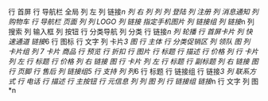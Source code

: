 行 首屏
    行 导航栏 全局
        列 左
            列 链接*n
        列 右
            列
                列
                    列 登陆
                    列 注册
                    列 消息通知 
            列
                购物车
    行 导航栏 页面
        列 
            列 LOGO
            列 链接 指定手机图片
        列 链接组
            列 链接*n
        列 搜索
            列 输入框
            列 按钮
    行 分类导航
        列 分类
            行 链接*n
        列 轮播
    行 首屏卡片
        列 快速通道
            链接*6
                行 图标
                行 文字
        列 卡片*3
            图
行 主体
    行 分类促销区
        列 领队
            图
        列 卡片组
            列 *7
                卡片 商品
                    行 预览
                        行 折扣
                        行 图片
                    行 标题
                    行 描述
                    行 价格
            列 
                行 卡片
                    列 左
                        行 标题
                        行 价格
                    列 右
                        链接 图
                行 卡片
                    列 左
                        行 标题
                        行 副标题
                    列 右
                        链接 图
行 页脚
    行 售后
        列 链接组*5
    行 支持
        列
            列*6
                行 标题
                行 链接组
                    行 链接*3
        列 联系方式
            行 电话
            行 描述
            行 主按钮
    行 元信息
       列
            列 
                图
            列 
                行 链接组
                    链接*n
                行 文字
        列
            图*n
